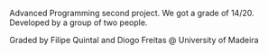 Advanced Programming second project. We got a grade of 14/20. Developed by a group of two people.

Graded by Filipe Quintal and Diogo Freitas @ University of Madeira
